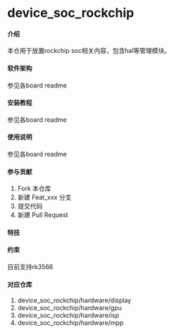 # device_soc_rockchip

#### 介绍

本仓用于放置rockchip soc相关内容，包含hal等管理模块。

#### 软件架构

参见各board readme

#### 安装教程

参见各board readme

#### 使用说明

参见各board readme

#### 参与贡献

1.  Fork 本仓库
2.  新建 Feat_xxx 分支
3.  提交代码
4.  新建 Pull Request


#### 特技

#### 约束
目前支持rk3566
#### 对应仓库

1.  device_soc_rockchip/hardware/display
2.  device_soc_rockchip/hardware/gpu
3.  device_soc_rockchip/hardware/isp
4.  device_soc_rockchip/hardware/mpp
